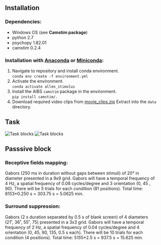 ## Installation

### Dependencies:

- Windows OS (see **Camstim package**)
- python 2.7
- psychopy 1.82.01
- camstim 0.2.4

### Installation with [Anaconda](https://docs.anaconda.com/anaconda/install/) or [Miniconda](https://docs.conda.io/en/latest/miniconda.html):

1. Navigate to repository and install conda environment.  
    `conda env create -f environment.yml`
2. Activate the environment.  
    `conda activate allen_stimulus`
3. Install the AIBS `camstim` package in the environment.  
    `pip install camstim/.`
4. Download required video clips from [movie_clips.zip](https://tigress-web.princeton.edu/~dmturner/allen_stimulus/movie_clips.zip)
   Extract into the `data` directory.

## Task

![Task blocks](images/Task_structure.png)
![Task blocks](images/Change_detection_task_structure.png)

## Passsive block

### Receptive fields mapping: 
Gabors (250 ms in duration without gaps between stimuli) of 20° in diameter presented in a 9x9 grid. Gabors will have a temporal frequency of 4 Hz, a spatial frequency of 0.08 cycles/degree and 3 orientation (0, 45 , 90). There will be 5 trials for each condition (81 positions). Total time: 81*5*3*0.250 s = 303.75 s = 5.0625 min.

### Surround suppression: 
Gabors (2 s duration separated by 0.5 s of blank screen) of 4 diameters (21˚, 36˚, 55˚, 75) presented in a 3x3 grid. Gabors will have a temporal frequency of 2 Hz, a spatial frequency of 0.04 cycles/degree and 4 orientation (0, 45, 90, 135, 0.5 s each). There will be 10 trials for each condition (4 positions). Total time: 5*15*5*2.5 s = 937.5 s = 15.625 min. 
